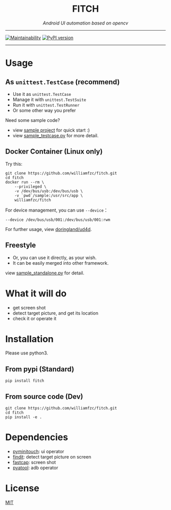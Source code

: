 <h1 align="center">FITCH</h1>
<p align="center">
    <em>Android UI automation based on opencv</em>
</p>

---

[![Maintainability](https://api.codeclimate.com/v1/badges/de3e2f35842f80a26ed3/maintainability)](https://codeclimate.com/github/williamfzc/fitch/maintainability)
[![PyPI version](https://badge.fury.io/py/fitch.svg)](https://badge.fury.io/py/fitch)

---

# Usage

## As `unittest.TestCase` (recommend)

- Use it as `unittest.TestCase`
- Manage it with `unittest.TestSuite` 
- Run it with `unittest.TestRunner`
- Or some other way you prefer

Need some sample code? 

- view [sample project](sample) for quick start :)
- view [sample_testcase.py](sample_testcase.py) for more detail.

## Docker Container (Linux only)

Try this:

```shell
git clone https://github.com/williamfzc/fitch.git
cd fitch
docker run --rm \
    --privileged \
    -v /dev/bus/usb:/dev/bus/usb \
    -v `pwd`/sample:/usr/src/app \
    williamfzc/fitch
```

For device management, you can use `--device`：

```shell
--device /dev/bus/usb/001:/dev/bus/usb/001:rwm
```

For further usage, view [doringland/ud4d](https://github.com/doringland/ud4d).

## Freestyle

- Or, you can use it directly, as your wish.
- It can be easily merged into other framework.

view [sample_standalone.py](sample_standalone.py) for detail.

# What it will do

- get screen shot
- detect target picture, and get its location
- check it or operate it

# Installation

Please use python3.

## From pypi (Standard)

```shell
pip install fitch
```

## From source code (Dev)

```shell
git clone https://github.com/williamfzc/fitch.git
cd fitch
pip install -e .
```

# Dependencies

- [pyminitouch](https://github.com/williamfzc/pyminitouch): ui operator
- [findit](https://github.com/williamfzc/findit): detect target picture on screen
- [fastcap](https://github.com/williamfzc/fastcap): screen shot
- [pyatool](https://github.com/williamfzc/pyatool): adb operator

# License

[MIT](LICENSE)
